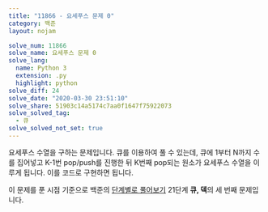 ```yaml
---
title: "11866 - 요세푸스 문제 0"
category: 백준
layout: nojam

solve_num: 11866
solve_name: 요세푸스 문제 0
solve_lang:
  name: Python 3
  extension: .py
  highlight: python
solve_diff: 24
solve_date: "2020-03-30 23:51:10"
solve_share: 51903c14a5174c7aa0f1647f75922073
solve_solved_tag:
  - 큐
solve_solved_not_set: true
---
```


요세푸스 수열을 구하는 문제입니다. 큐를 이용하여 풀 수 있는데, 큐에 1부터 N까지 수를 집어넣고 K-1번 pop/push를 진행한 뒤 K번째 pop되는 원소가 요세푸스 수열을 이루게 됩니다. 이를 코드로 구현하면 됩니다.

이 문제를 푼 시점 기준으로 백준의 [단계별로 풀어보기](http://noj.am/p/s) 21단계 **큐, 덱**의 세 번째 문제입니다.
